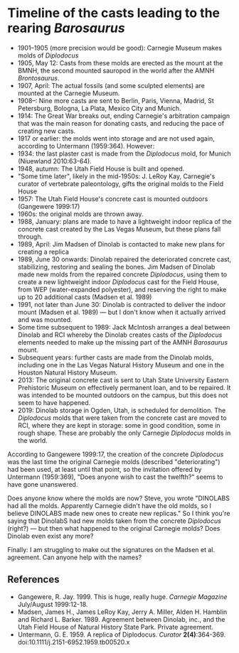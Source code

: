 # Timeline of the casts leading to the rearing _Barosaurus_

* 1901–1905 (more precision would be good): Carnegie Museum makes molds of _Diplodocus_
* 1905, May 12: Casts from these molds are erected as the mount at the BMNH, the second mounted sauropod in the world after the AMNH _Brontosaurus_.
* 1907, April: The actual fossils (and some sculpted elements) are mounted at the Carnegie Museum.
* 1908–: Nine more casts are sent to  Berlin, Paris, Vienna, Madrid, St Petersburg, Bologna, La Plata, Mexico City and Munich.
* 1914: The Great War breaks out, ending Carnegie's arbitration campaign that was the main reason for donating casts, and reducing the pace of creating new casts.
* 1917 or earlier: the molds went into storage and are not used again, according to Untermann (1959:364). However:
* 1934: the last plaster cast is made from the _Diplodocus_ mold, for Munich (Niuewland 2010:63-64).
* 1948, autumn: The Utah Field House is built and opened.
* "Some time later", likely in the mid-1950s: J. LeRoy Kay, Carnegie's curator of vertebrate paleontology, gifts the original molds to the Field House
* 1957: The Utah Field House's concrete cast is mounted outdoors (Gangewere 1999:17)
* 1960s: the original molds are thrown away.
* 1988, January: plans are made to have a lightweight indoor replica of the concrete cast created by the Las Vegas Museum, but these plans fall through.
* 1989, April: Jim Madsen of Dinolab is contacted to make new plans for creating a replica
* 1989, June 30 onwards: Dinolab repaired the deteriorated concrete cast, stabilizing, restoring and sealing the bones. Jim Madsen of Dinolab made new molds from the repaired concrete _Diplodocus_, using them to create a new lightweight indoor _Diplodocus_ cast for the Field House, from WEP (water-expanded polyester), and reserving the right to make up to 20 additional casts (Madsen et al. 1989)
* 1991, not later than June 30: Dinolab is contracted to deliver the indoor mount (Madsen et al. 1989) — but I don't know when it actually arrived and was mounted.
* Some time subsequent to 1989: Jack McIntosh arranges a deal between Dinolab and RCI whereby the Dinolab creates casts of the _Diplodocus_ elements needed to make up the missing part of the AMNH _Barosaurus_ mount.
* Subsequent years: further casts are made from the Dinolab molds, including one in the Las Vegas Natural History Museum and one in the Houston Natural History Museum.
* 2013: The original concrete cast is sent to Utah State University Eastern Prehistoric Museum on effectively permanent loan, and to be repaired. It was intended to be mounted outdoors on the campus, but this does not seem to have happened.
* 2019: Dinolab storage in Ogden, Utah, is scheduled for demolition. The _Diplodocus_ molds that were taken from the concrete cast are moved to RCI, where they are kept in storage: some in good condition, some in rough shape. These are probably the only Carnegie _Diplodocus_ molds in the world.

According to Gangewere 1999:17, the creation of the concrete _Diplodocus_ was the last time the original Carnegie molds (described  "deteriorating") had been used, at least until that point, so the invitation offered by Untermann (1959:369), "Does anyone wish to cast the twelfth?" seems to have gone unanswered.

Does anyone know where the molds are now? Steve, you wrote "DINOLABS had all the molds. Apparently Carnegie didn't have the old molds, so I believe DINOLABS made new ones to create new replicas." So I think you're saying that DinolabS had new molds taken from the concrete _Diplodocus_ (right?) — but then what happened to the original Carnegie molds? Does Dinolab even exist any more?

Finally: I am struggling to make out the signatures on the Madsen et al. agreement. Can anyone help with the names?


## References

* Gangewere, R. Jay. 1999. This is huge, really huge. _Carnegie Magazine_ July/August 1999:12-18.
* Madsen, James H., James LeRoy Kay, Jerry A. Miller, Alden H. Hamblin and Richard L. Barker. 1989. Agreement between Dinolab, inc., and the Utah Field House of Natural History State Park. Private agreement.
* Untermann, G. E. 1959. A replica of Diplodocus. _Curator_ **2(4)**:364-369. doi:10.1111/j.2151-6952.1959.tb00520.x


